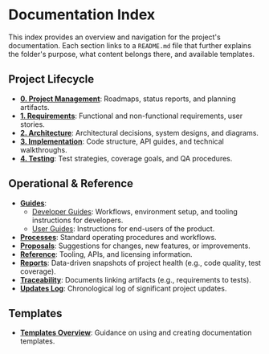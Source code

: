 # Documentation Index

This index provides an overview and navigation for the project's documentation. Each section links to a `README.md` file that further explains the folder's purpose, what content belongs there, and available templates.

## Project Lifecycle

-   **[0. Project Management](0-project-management/README.md)**: Roadmaps, status reports, and planning artifacts.
-   **[1. Requirements](1-requirements/README.md)**: Functional and non-functional requirements, user stories.
-   **[2. Architecture](2-architecture/README.md)**: Architectural decisions, system designs, and diagrams.
-   **[3. Implementation](3-implementation/README.md)**: Code structure, API guides, and technical walkthroughs.
-   **[4. Testing](4-testing/README.md)**: Test strategies, coverage goals, and QA procedures.

## Operational & Reference

-   **[Guides](guides/README.md)**:
    -   [Developer Guides](guides/developer/README.md): Workflows, environment setup, and tooling instructions for developers.
    -   [User Guides](guides/user/README.md): Instructions for end-users of the product.
-   **[Processes](processes/README.md)**: Standard operating procedures and workflows.
-   **[Proposals](proposals/README.md)**: Suggestions for changes, new features, or improvements.
-   **[Reference](reference/README.md)**: Tooling, APIs, and licensing information.
-   **[Reports](reports/README.md)**: Data-driven snapshots of project health (e.g., code quality, test coverage).
-   **[Traceability](traceability/README.md)**: Documents linking artifacts (e.g., requirements to tests).
-   **[Updates Log](updates/README.md)**: Chronological log of significant project updates.

## Templates

-   **[Templates Overview](_template/README.md)**: Guidance on using and creating documentation templates.
